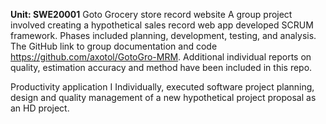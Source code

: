 
**Unit: SWE20001** 
Goto Grocery store record website
A group project involved creating a hypothetical sales record web app developed SCRUM framework. Phases included planning, development, testing, and analysis. The GitHub link to group documentation and code https://github.com/axotol/GotoGro-MRM. Additional individual reports on quality, estimation accuracy and method have been included in this repo.

Productivity application
I Individually, executed software project planning, design and quality management of a new hypothetical project proposal as an HD project.
